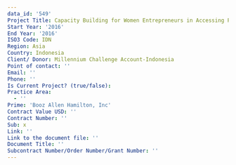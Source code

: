 ```yaml
---
data_id: '549'
Project Title: Capacity Building for Women Entrepreneurs in Accessing Public Procurement
Start Year: '2016'
End Year: '2016'
ISO3 Code: IDN
Region: Asia
Country: Indonesia
Client/ Donor: Millennium Challenge Account-Indonesia
Point of contact: ''
Email: ''
Phone: ''
Is Current Project? (true/false): 
Practice Area:
  - ''
Prime: 'Booz Allen Hamilton, Inc'
Contract Value USD: ''
Contract Number: ''
Sub: x
Link: ''
Link to the document file: ''
Document Title: ''
Subcontract Number/Order Number/Grant Number: ''
---
```


